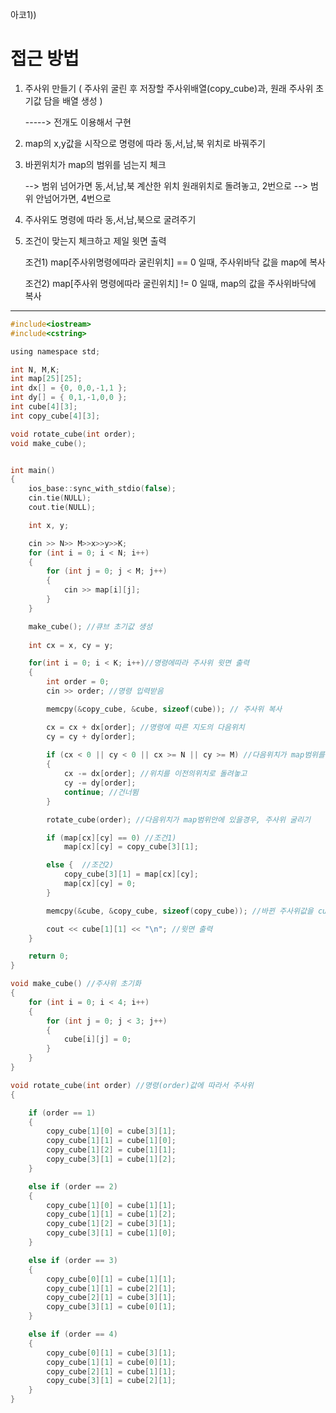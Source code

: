 아코1))


# 접근 방법

1. 주사위 만들기 ( 주사위 굴린 후 저장할 주사위배열(copy_cube)과, 원래 주사위 초기값 담을 배열 생성 )
 
   -----> 전개도 이용해서 구현

2. map의 x,y값을 시작으로 명령에 따라 동,서,남,북 위치로 바꿔주기

3. 바뀐위치가 map의 범위를 넘는지 체크 

     --> 범위 넘어가면 동,서,남,북 계산한 위치 원래위치로 돌려놓고, 2번으로
     --> 범위 안넘어가면, 4번으로
     
4. 주사위도 명령에 따라 동,서,남,북으로 굴려주기

5. 조건이 맞는지 체크하고 제일 윗면 출력

    조건1) map[주사위명령에따라 굴린위치] == 0 일때, 주사위바닥 값을 map에 복사
    
    조건2) map[주사위 명령에따라 굴린위치] != 0 일때, map의 값을 주사위바닥에 복사
    
----------------------------------------------------------------------------------------------------------------------------------

```c
#include<iostream>
#include<cstring>

using namespace std;

int N, M,K;
int map[25][25];
int dx[] = {0, 0,0,-1,1 };
int dy[] = { 0,1,-1,0,0 };
int cube[4][3];
int copy_cube[4][3];

void rotate_cube(int order);
void make_cube();


int main()
{
	ios_base::sync_with_stdio(false);
	cin.tie(NULL);
	cout.tie(NULL);

	int x, y;

	cin >> N>> M>>x>>y>>K;
	for (int i = 0; i < N; i++)
	{
		for (int j = 0; j < M; j++)
		{
			cin >> map[i][j];
		}
	}

	make_cube(); //큐브 초기값 생성
	
	int cx = x, cy = y;

	for(int i = 0; i < K; i++)//명령에따라 주사위 윗면 출력
	{
		int order = 0;
		cin >> order; //명령 입력받음

		memcpy(&copy_cube, &cube, sizeof(cube)); // 주사위 복사

		cx = cx + dx[order]; //명령에 따른 지도의 다음위치
		cy = cy + dy[order];
		
		if (cx < 0 || cy < 0 || cx >= N || cy >= M) //다음위치가 map범위를 넘을경우
		{
			cx -= dx[order]; //위치를 이전의위치로 돌려놓고
			cy -= dy[order];
			continue; //건너뜀
		}

		rotate_cube(order); //다음위치가 map범위안에 있을경우, 주사위 굴리기

		if (map[cx][cy] == 0) //조건1)
			map[cx][cy] = copy_cube[3][1];

		else {  //조건2)
			copy_cube[3][1] = map[cx][cy];
			map[cx][cy] = 0;
		}

		memcpy(&cube, &copy_cube, sizeof(copy_cube)); //바뀐 주사위값을 cube에 다시 복사

		cout << cube[1][1] << "\n"; //윗면 출력
	}

	return 0;
}

void make_cube() //주사위 초기화
{
	for (int i = 0; i < 4; i++)
	{
		for (int j = 0; j < 3; j++)
		{
			cube[i][j] = 0;
		}
	}
}

void rotate_cube(int order) //명령(order)값에 따라서 주사위 
{

	if (order == 1)
	{
		copy_cube[1][0] = cube[3][1];
		copy_cube[1][1] = cube[1][0];
		copy_cube[1][2] = cube[1][1];
		copy_cube[3][1] = cube[1][2];
	}

	else if (order == 2)
	{
		copy_cube[1][0] = cube[1][1];
		copy_cube[1][1] = cube[1][2];
		copy_cube[1][2] = cube[3][1];
		copy_cube[3][1] = cube[1][0];
	}

	else if (order == 3)
	{
		copy_cube[0][1] = cube[1][1];
		copy_cube[1][1] = cube[2][1];
		copy_cube[2][1] = cube[3][1];
		copy_cube[3][1] = cube[0][1];
	}

	else if (order == 4)
	{
		copy_cube[0][1] = cube[3][1];
		copy_cube[1][1] = cube[0][1];
		copy_cube[2][1] = cube[1][1];
		copy_cube[3][1] = cube[2][1];
	}
}
```
